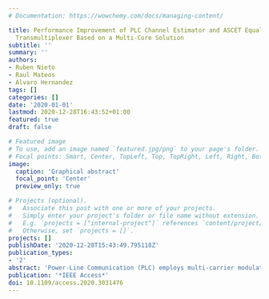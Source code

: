 ```yaml
---
# Documentation: https://wowchemy.com/docs/managing-content/

title: Performance Improvement of PLC Channel Estimator and ASCET Equalizer in a FBMC
  Transmultiplexer Based on a Multi-Core Solution
subtitle: ''
summary: ''
authors:
- Ruben Nieto
- Raul Mateos
- Alvaro Hernandez
tags: []
categories: []
date: '2020-01-01'
lastmod: 2020-12-28T16:43:52+01:00
featured: true
draft: false

# Featured image
# To use, add an image named `featured.jpg/png` to your page's folder.
# Focal points: Smart, Center, TopLeft, Top, TopRight, Left, Right, BottomLeft, Bottom, BottomRight.
image:
  caption: 'Graphical abstract'
  focal_point: 'Center'
  preview_only: true

# Projects (optional).
#   Associate this post with one or more of your projects.
#   Simply enter your project's folder or file name without extension.
#   E.g. `projects = ["internal-project"]` references `content/project/deep-learning/index.md`.
#   Otherwise, set `projects = []`.
projects: []
publishDate: '2020-12-28T15:43:49.795118Z'
publication_types:
- '2'
abstract: 'Power-Line Communication (PLC) employs multi-carrier modulations, such as Filter-Bank Multi-Carrier (FBMC), to improve communications through the PLC channel and provide an efficient use of the spectrum, thus allowing higher data rates. Since one of the main drawbacks is the noisy channel with multipath and frequency-selective fading, the receiver typically includes a channel estimator and equalizer, at the expense of increasing the computational load and complexity of that receiver and making it difficult to obtain real-time solutions. In this context, this work proposes a heterogeneous System-on-Chip (SoC) architecture for the real-time implementation of a FBMC transmultiplexer that involves the channel estimation and equalization at the reception stage. For that purpose, the performance of a multi-core approach is evaluated for both the Zynq® 7000 SoC and theZynq®UltraScale+ (US+) devices, by using a single-, dual- and quad-core solution to perform the channel estimation and the calculation of the equalizer coefficients in the ARM processor available in the proposed architecture. Two approaches have been analysed for the necessary synchronization among cores; one based on atomic instructions and the other one on interrupts. The dual-core proposal in both Zynq® 7000 and Zynq® US+ provides a x2 acceleration compared to the single-core proposal, whereas the quad-core one inZynq®US+ does not provide a x4 acceleration as expected, due to the timing overheads of the synchronization among cores imposed by the data dependencies existing in these tasks. Experimental results include the evaluation of the processing times for each task in the algorithm, as well as the acceleration obtained by each proposal. The proposed architecture can be easily applied to other processing algorithms that may take advantage of the parallelism provided by the multi-core approach in a more efficient way, depending on their data dependencies.'
publication: '*IEEE Access*'
doi: 10.1109/access.2020.3031476
---
```

